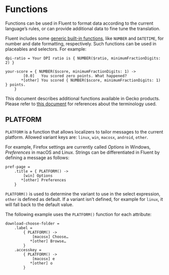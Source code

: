 # Functions

Functions can be used in Fluent to format data according to the current language’s rules, or can provide additional data to fine tune the translation.

Fluent includes some [generic built-in functions](http://projectfluent.org/fluent/guide/functions.html#built-in-functions), like `NUMBER` and `DATETIME`, for number and date formatting, respectively. Such functions can be used in placeables and selectors. For example:

```PROPERTIES
dpi-ratio = Your DPI ratio is { NUMBER($ratio, minimumFractionDigits: 2) }

your-score = { NUMBER($score, minimumFractionDigits: 1) ->
        [0.0]   You scored zero points. What happened?
       *[other] You scored { NUMBER($score, minimumFractionDigits: 1) } points.
    }
```

This document describes additional functions available in Gecko products. Please refer to [this document](basic_syntax.md) for references about the terminology used.

## PLATFORM

`PLATFORM` is a function that allows localizers to tailor messages to the current platform. Allowed variant keys are: `linux`, `win`, `macosx`, `android`, `other`.

For example, Firefox settings are currently called *Options* in Windows, *Preferences* in macOS and Linux. Strings can be differentiated in Fluent by defining a message as follows:

```PROPERTIES
pref-page =
    .title = { PLATFORM() ->
        [win] Options
       *[other] Preferences
    }
```

`PLATFORM()` is used to determine the variant to use in the select expression, `other` is defined as default. If a variant isn’t defined, for example for `linux`, it will fall back to the default value.

The following example uses the `PLATFORM()` function for each attribute:

```PROPERTIES
download-choose-folder =
    .label =
        { PLATFORM() ->
            [macosx] Choose…
           *[other] Browse…
        }
    .accesskey =
        { PLATFORM() ->
            [macosx] e
           *[other] o
        }
```
